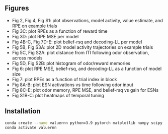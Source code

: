 ## Figures

- Fig 2, Fig 4, Fig S1: plot observations, model activity, value estimate, and RPE on example trials
- Fig 3C: plot RPEs as a function of reward time
- Fig 3D: plot RPE MSE per model
- Fig 4B-C, Fig 7D-E: plot belief-rsq and decoding-LL per model
- Fig 5B, Fig S3A: plot 2D model activity trajectories on example trials
- Fig 5C, Fig S2A: plot distance from ITI following odor observation, across models
- Fig 5D, Fig S2B: plot histogram of odor/reward memories
- Fig 6: plot RPE MSE, belief-rsq, and decoding-LL as a function of model size
- Fig 7: plot RPEs as a function of trial index in block
- Fig 8A-B: plot ESN activations vs time following odor input
- Fig 8C-E: plot odor memory, RPE MSE, and belief-rsq vs gain for ESNs
- Fig S1B-C: plot heatmaps of temporal tuning

## Installation

```bash
conda create --name valuernn python=3.9 pytorch matplotlib numpy scipy scikit-learn
conda activate valuernn
```

